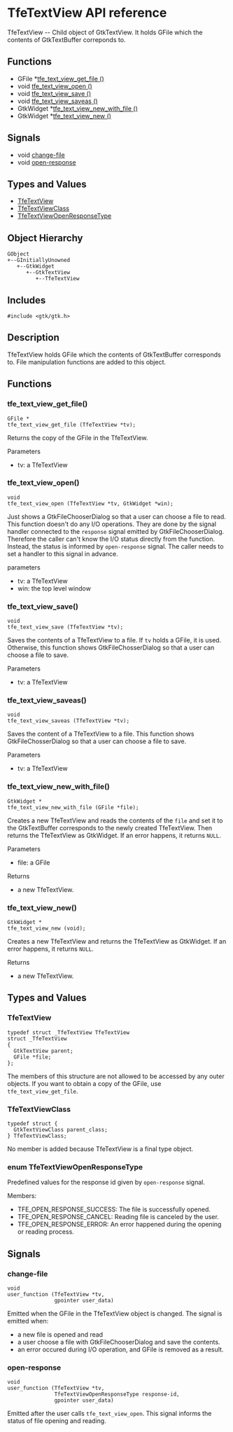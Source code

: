 # TfeTextView API reference

TfeTextView -- Child object of GtkTextView. It holds GFile which the contents of GtkTextBuffer correponds to.

## Functions
- GFile *[tfe_text_view_get_file ()](../src/tfetextview/#tfe_text_view_get_file)
- void [tfe_text_view_open ()](../src/tfetextview/#tfe_text_view_open)
- void [tfe_text_view_save ()](../src/tfetextview/#tfe_text_view_save)
- void [tfe_text_view_saveas ()](../src/tfetextview/#tfe_text_view_saveas)
- GtkWidget *[tfe_text_view_new_with_file ()](../src/tfetextview/#tfe_text_view_new_with_file)
- GtkWidget *[tfe_text_view_new ()](../src/tfetextview/#tfe_text_view_new)

## Signals

- void [change-file](../src/tfetextview/#change-file)
- void [open-response](../src/tfetextview/#open-response)

## Types and Values

- [TfeTextView](../src/tfetextview/#tfetextview-1)
- [TfeTextViewClass](../src/tfetextview/#tfetextviewclass)
- [TfeTextViewOpenResponseType](../src/tfetextview/#enum-tfetextviewopenresponsetype)

## Object Hierarchy

~~~
GObject
+--GInitiallyUnowned
   +--GtkWidget
      +--GtkTextView
         +--TfeTextView
~~~

## Includes

~~~
#include <gtk/gtk.h>
~~~

## Description

TfeTextView holds GFile which the contents of GtkTextBuffer corresponds to.
File manipulation functions are added to this object.

## Functions

### tfe_text_view_get_file()

~~~
GFile *
tfe_text_view_get_file (TfeTextView *tv);
~~~

Returns the copy of the GFile in the TfeTextView.

Parameters

- tv: a TfeTextView

### tfe_text_view_open()

~~~
void
tfe_text_view_open (TfeTextView *tv, GtkWidget *win);
~~~

Just shows a GtkFileChooserDialog so that a user can choose a file to read.
This function doesn't do any I/O operations.
They are done by the signal handler connected to the `response` signal emitted by GtkFileChooserDialog.
Therefore the caller can't know the I/O status directly from the function.
Instead, the status is informed by `open-response` signal.
The caller needs to set a handler to this signal in advance.

parameters

- tv: a TfeTextView
- win: the top level window

### tfe_text_view_save()

~~~
void
tfe_text_view_save (TfeTextView *tv);
~~~

Saves the contents of a TfeTextView to a file.
If `tv` holds a GFile, it is used.
Otherwise, this function shows GtkFileChosserDialog so that a user can choose a file to save.

Parameters

- tv: a TfeTextView

### tfe_text_view_saveas()

~~~
void
tfe_text_view_saveas (TfeTextView *tv);
~~~

Saves the content of a TfeTextView to a file.
This function shows GtkFileChosserDialog so that a user can choose a file to save.

Parameters

- tv: a TfeTextView

### tfe_text_view_new_with_file()

~~~
GtkWidget *
tfe_text_view_new_with_file (GFile *file);
~~~

Creates a new TfeTextView and reads the contents of the `file` and set it to the GtkTextBuffer corresponds to the newly created TfeTextView.
Then returns the TfeTextView as GtkWidget.
If an error happens, it returns `NULL`.

Parameters

- file: a GFile

Returns

- a new TfeTextView.

### tfe_text_view_new()

~~~
GtkWidget *
tfe_text_view_new (void);
~~~

Creates a new TfeTextView and returns the TfeTextView as GtkWidget.
If an error happens, it returns `NULL`.

Returns

- a new TfeTextView.

## Types and Values

### TfeTextView

~~~
typedef struct _TfeTextView TfeTextView
struct _TfeTextView
{
  GtkTextView parent;
  GFile *file;
};
~~~

The members of this structure are not allowed to be accessed by any outer objects.
If you want to obtain a copy of the GFile, use `tfe_text_view_get_file`.

### TfeTextViewClass

~~~
typedef struct {
  GtkTextViewClass parent_class;
} TfeTextViewClass;
~~~

No member is added because TfeTextView is a final type object.

### enum TfeTextViewOpenResponseType

Predefined values for the response id given by `open-response` signal.

Members:

- TFE_OPEN_RESPONSE_SUCCESS: The file is successfully opened.
- TFE_OPEN_RESPONSE_CANCEL: Reading file is canceled by the user.
- TFE_OPEN_RESPONSE_ERROR: An error happened during the opening or reading process.

## Signals

### change-file

~~~
void
user_function (TfeTextView *tv,
               gpointer user_data)
~~~

Emitted when the GFile in the TfeTextView object is changed.
The signal is emitted when:

- a new file is opened and read
- a user choose a file with GtkFileChooserDialog and save the contents. 
- an error occured during I/O operation, and GFile is removed as a result.

### open-response

~~~
void
user_function (TfeTextView *tv,
               TfeTextViewOpenResponseType response-id,
               gpointer user_data)
~~~

Emitted after the user calls `tfe_text_view_open`.
This signal informs the status of file opening and reading.
